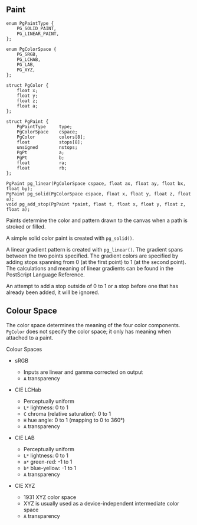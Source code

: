 Paint
----------------------------------------------------------------

    enum PgPaintType {
        PG_SOLID_PAINT,
        PG_LINEAR_PAINT,
    };

    enum PgColorSpace {
        PG_SRGB,
        PG_LCHAB,
        PG_LAB,
        PG_XYZ,
    };

    struct PgColor {
        float x;
        float y;
        float z;
        float a;
    };

    struct PgPaint {
        PgPaintType     type;
        PgColorSpace    cspace;
        PgColor         colors[8];
        float           stops[8];
        unsigned        nstops;
        PgPt            a;
        PgPt            b;
        float           ra;
        float           rb;
    };

    PgPaint pg_linear(PgColorSpace cspace, float ax, float ay, float bx, float by);
    PgPaint pg_solid(PgColorSpace cspace, float x, float y, float z, float a);
    void pg_add_stop(PgPaint *paint, float t, float x, float y, float z, float a);

Paints determine the color and pattern drawn to the canvas when
a path is stroked or filled.

A simple solid color paint is created with `pg_solid()`.

A linear gradient pattern is created with `pg_linear()`. The
gradient spans between the two points specified. The gradient
colors are specified by adding stops spanning from 0 (at the
first point) to 1 (at the second point). The calculations and
meaning of linear gradients can be found in the PostScript
Language Reference.

An attempt to add a stop outside of 0 to 1 or a stop before one
that has already been added, it will be ignored.



Colour Space
----------------------------------------------------------------

The color space determines the meaning of the four color
components. `PgColor` does not specify the color space; it only
has meaning when attached to a paint.

Colour Spaces

- sRGB
  - Inputs are linear and gamma corrected on output
  - `A` transparency

- CIE LCHab
  - Perceptually uniform
  - `L*` lightness: 0 to 1
  - `C` chroma (relative saturation): 0 to 1
  - `H` hue angle: 0 to 1 (mapping to 0 to 360°)
  - `A` transparency

- CIE LAB
  - Perceptually uniform
  - `L*` lightness: 0 to 1
  - `a*` green-red: -1 to 1
  - `b*` blue-yellow: -1 to 1
  - `A` transparency

- CIE XYZ
  - 1931 XYZ color space
  - XYZ is usually used as a device-independent intermediate
    color space
  - `A` transparency
